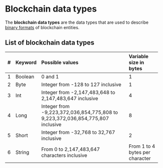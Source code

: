 # Blockchain data types

The **blockchain data types** are the data types that are used to describe [binary formats](/en/blockchain/binary-format.md) of blockchain entities.

## List of blockchain data types

| # | Keyword | Possible values | Variable size in bytes |
| :--- | :--- | :--- | :--- |
| 1 | Boolean | 0 and 1 | 1 |
| 2 | Byte | Integer from -128 to 127 inclusive | 1 |
| 3 | Int | Integer from -2,147,483,648 to 2,147,483,647 inclusive | 4 |
| 4 | Long | Integer from -9,223,372,036,854,775,808 to 9,223,372,036,854,775,807 inclusive | 8 |
| 5 | Short | Integer from -32,768 to 32,767 inclusive | 2 |
| 6 | String | From 0 to 2,147,483,647 characters inclusive | From 1 to 4 bytes per character |
